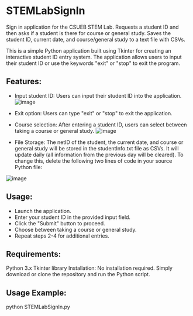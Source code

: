 # STEMLabSignIn
Sign in application for the CSUEB STEM Lab. Requests a student ID and then asks if a student is there for course or general study. Saves the student ID, current date, and course/general study to a text file with CSVs. 

This is a simple Python application built using Tkinter for creating an interactive student ID entry system. The application allows users to input their student ID or use the keywords "exit" or "stop" to exit the program.

## Features:
* Input student ID: Users can input their student ID into the application.
![image](https://github.com/kwebb31/STEMLabSignIn/assets/121592902/208e8e20-615a-410d-a016-d8c2e93a2717)

* Exit option: Users can type "exit" or "stop" to exit the application.

* Course selection: After entering a student ID, users can select between taking a course or general study.
![image](https://github.com/kwebb31/STEMLabSignIn/assets/121592902/fc564f90-9d61-467d-aa22-590508c1f4d7)

* File Storage: The netID of the student, the current date, and course or general study will be stored in the studentInfo.txt file as CSVs. It will update daily (all information from the previous day will be cleared). To change this, delete the following two lines of code in your source Python file: 

![image](https://github.com/kwebb31/STEMLabSignIn/assets/121592902/524ed8d5-0d25-452f-bea5-94f7c6044445)

## Usage:
* Launch the application.
* Enter your student ID in the provided input field.
* Click the "Submit" button to proceed.
* Choose between taking a course or general study.
* Repeat steps 2-4 for additional entries.


## Requirements:
Python 3.x
Tkinter library
Installation:
No installation required. Simply download or clone the repository and run the Python script.

## Usage Example:
python STEMLabSignIn.py
